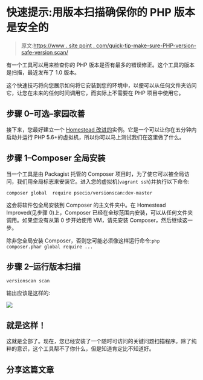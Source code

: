 # 快速提示:用版本扫描确保你的 PHP 版本是安全的

> 原文:[https://www . site point . com/quick-tip-make-sure-PHP-version-safe-version scan/](https://www.sitepoint.com/quick-tip-make-sure-php-version-safe-versionscan/)

有一个工具可以用来检查你的 PHP 版本是否有最多的错误修正。这个工具的版本是扫描，最近发布了 1.0 版本。

这个快速技巧将向您展示如何将它安装到您的环境中，以便可以从任何文件夹访问它，让您在未来的任何时间调用它，而实际上不需要在 PHP 项目中使用它。

## 步骤 0–可选–家园改善

接下来，您最好建立一个 [Homestead 改进的](https://www.sitepoint.com/quick-tip-get-homestead-vagrant-vm-running/)实例。它是一个可以让你在五分钟内启动并运行 PHP 5.6+的虚拟机，所以你可以马上测试我们在这里做了什么。

## 步骤 1–Composer 全局安装

当一个工具是由 Packagist 托管的 Composer 项目时，为了使它可以被全局访问，我们用全局标志来安装它。进入您的虚拟机(`vagrant ssh`)并执行以下命令:

```
composer global  require psecio/versionscan:dev-master
```

这会将软件包全局安装到 Composer 的主文件夹中。在 Homestead Improved(见步骤 0)上，Composer 已经在全球范围内安装，可以从任何文件夹调用。如果您没有从第 0 步开始使用 VM，请先安装 Composer，然后继续这一步。

除非您全局安装 Composer，否则您可能必须像这样运行命令:`php composer.phar global require ...`

## 步骤 2–运行版本扫描

```
versionscan scan
```

输出应该是这样的:

![](../Images/2d7063fa36b27203e7e5bde1ca5f2ea5.png)

## 就是这样！

这就是全部了。现在，您已经安装了一个随时可访问的关键问题扫描程序。除了纯粹的意识，这个工具帮不了你什么，但是知道肯定比不知道好。

## 分享这篇文章